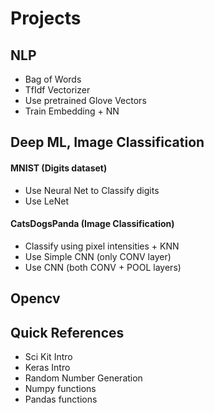 # Projects

## NLP
  * Bag of Words
  * TfIdf Vectorizer
  * Use pretrained Glove Vectors
  * Train Embedding + NN

## Deep ML, Image Classification
#### MNIST (Digits dataset)
  * Use Neural Net to Classify digits
  * Use LeNet

#### CatsDogsPanda (Image Classification)
  * Classify using pixel intensities + KNN
  * Use Simple CNN (only CONV layer)
  * Use CNN (both CONV + POOL layers)

## Opencv

## Quick References
  * Sci Kit Intro
  * Keras Intro
  * Random Number Generation
  * Numpy functions
  * Pandas functions
  
